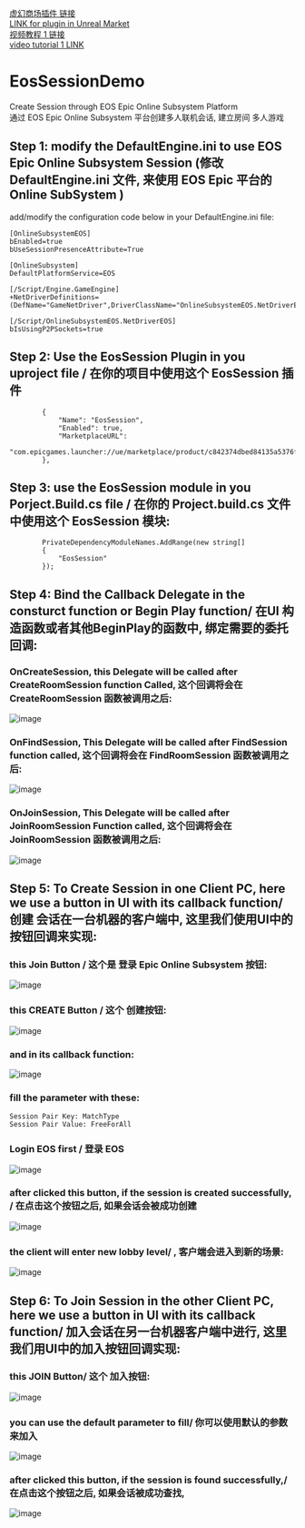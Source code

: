 [虚幻商场插件 链接](https://www.unrealengine.com/marketplace/en-US/product/eossession)  
[LINK for plugin in Unreal Market](https://www.unrealengine.com/marketplace/en-US/product/eossession)  
[视频教程 1 链接](https://www.bilibili.com/video/BV1UC411E7wT/)  
[video tutorial 1 LINK](https://youtu.be/-clv9tRyyYE)  

# EosSessionDemo   
Create Session through EOS Epic Online Subsystem Platform   
通过 EOS Epic Online Subsystem 平台创建多人联机会话, 建立房间   多人游戏   
## Step 1: modify the DefaultEngine.ini to use EOS Epic Online Subsystem Session (修改 DefaultEngine.ini 文件, 来使用 EOS Epic  平台的 Online SubSystem )   
add/modify the configuration code below in your DefaultEngine.ini file:   
```
[OnlineSubsystemEOS]
bEnabled=true
bUseSessionPresenceAttribute=True

[OnlineSubsystem]
DefaultPlatformService=EOS

[/Script/Engine.GameEngine]
+NetDriverDefinitions=(DefName="GameNetDriver",DriverClassName="OnlineSubsystemEOS.NetDriverEOS",DriverClassNameFallback="OnlineSubsystemUtils.IpNetDriver")

[/Script/OnlineSubsystemEOS.NetDriverEOS]
bIsUsingP2PSockets=true
```
## Step 2: Use the EosSession Plugin in you uproject file / 在你的项目中使用这个 EosSession 插件   
```
		{
			"Name": "EosSession",
			"Enabled": true,
			"MarketplaceURL":          
         "com.epicgames.launcher://ue/marketplace/product/c842374dbed84135a5376fbd5f63cf6e"
		},
```      

## Step 3: use the EosSession module in you Porject.Build.cs file / 在你的 Project.build.cs 文件中使用这个 EosSession 模块:   
```
        PrivateDependencyModuleNames.AddRange(new string[]
        {
            "EosSession"
        });
```

## Step 4: Bind the Callback Delegate in the consturct function or Begin Play function/ 在UI 构造函数或者其他BeginPlay的函数中, 绑定需要的委托回调:   
### OnCreateSession,  this Delegate will be called after CreateRoomSession function Called, 这个回调将会在CreateRoomSession 函数被调用之后:   
![image](https://github.com/WanWanHa/MarketPlaceDemo/assets/8192020/7d42fa57-240d-437c-aeb1-42eaebaafd69)     
### OnFindSession, This Delegate will be called after FindSession function called, 这个回调将会在  FindRoomSession 函数被调用之后:   
![image](https://github.com/WanWanHa/MarketPlaceDemo/assets/8192020/bd291c26-b92e-499e-a5a1-90b7db89f1f4)    
### OnJoinSession, This Delegate will be called after JoinRoomSession Function called, 这个回调将会在 JoinRoomSession 函数被调用之后:   
![image](https://github.com/WanWanHa/MarketPlaceDemo/assets/8192020/b5f52750-964e-40c2-a448-eefbb4a14e6d)    

## Step 5: To Create Session in one Client PC,  here we use a button in UI with its callback function/ 创建 会话在一台机器的客户端中, 这里我们使用UI中的按钮回调来实现:   
### this Join Button / 这个是 登录 Epic Online Subsystem 按钮:    
![image](https://github.com/WanWanHa/MarketPlaceDemo/assets/8192020/c516a1b9-1fe3-484e-a225-7cb63aa92590)    
### this CREATE Button  /  这个 创建按钮:    
![image](https://user-images.githubusercontent.com/8192020/232369682-58dd110b-4583-48dd-b450-326ac104377f.png)     
### and in its callback function:   
![image](https://github.com/WanWanHa/MarketPlaceDemo/assets/8192020/5ab0ade0-0a95-4181-8106-e82669a9e1fd)      
### fill the parameter with these:   
```
Session Pair Key: MatchType
Session Pair Value: FreeForAll
```

### Login EOS first / 登录 EOS 
![image](https://github.com/WanWanHa/MarketPlaceDemo/assets/8192020/efed7c39-eb5d-4c58-ad91-5d09ca08c9fa)   
### after clicked this button, if the session is created successfully, / 在点击这个按钮之后, 如果会话会被成功创建    
![image](https://github.com/WanWanHa/MarketPlaceDemo/assets/8192020/4d9445f4-fd59-4950-b72b-17f646054c43)       
###  the client will enter new lobby level/ , 客户端会进入到新的场景:     
![image](https://github.com/WanWanHa/MarketPlaceDemo/assets/8192020/bce1e70f-670b-44e3-8582-2fe0580bba0e)     

## Step 6: To Join Session in the other Client PC, here we use a button in UI with its callback function/ 加入会话在另一台机器客户端中进行, 这里我们用UI中的加入按钮回调实现:   
### this JOIN Button/ 这个 加入按钮:    
![image](https://user-images.githubusercontent.com/8192020/232370693-93f88021-9e17-464f-96a8-03e16bdb8cba.png)   
### you can use the default parameter to fill/ 你可以使用默认的参数来加入   
![image](https://user-images.githubusercontent.com/8192020/232371297-7d2ab575-d4b4-495e-850e-8bc3d86a0aa4.png)   
### after clicked this button, if the session is found successfully,/ 在点击这个按钮之后, 如果会话被成功查找,   
![image](https://github.com/WanWanHa/MarketPlaceDemo/assets/8192020/84b9661c-f9a0-4cae-90dd-4e6cee907eda)   
   






